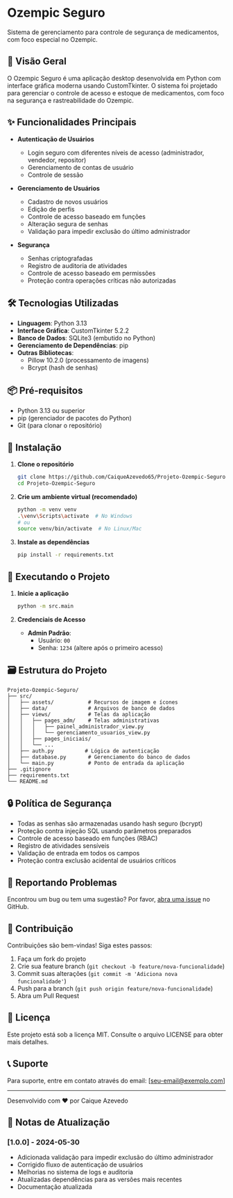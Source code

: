 # Ozempic Seguro

Sistema de gerenciamento para controle de segurança de medicamentos, com foco especial no Ozempic.

## 🚀 Visão Geral

O Ozempic Seguro é uma aplicação desktop desenvolvida em Python com interface gráfica moderna usando CustomTkinter. O sistema foi projetado para gerenciar o controle de acesso e estoque de medicamentos, com foco na segurança e rastreabilidade do Ozempic.

## ✨ Funcionalidades Principais

- **Autenticação de Usuários**
  - Login seguro com diferentes níveis de acesso (administrador, vendedor, repositor)
  - Gerenciamento de contas de usuário
  - Controle de sessão

- **Gerenciamento de Usuários**
  - Cadastro de novos usuários
  - Edição de perfis
  - Controle de acesso baseado em funções
  - Alteração segura de senhas
  - Validação para impedir exclusão do último administrador

- **Segurança**
  - Senhas criptografadas
  - Registro de auditoria de atividades
  - Controle de acesso baseado em permissões
  - Proteção contra operações críticas não autorizadas

## 🛠️ Tecnologias Utilizadas

- **Linguagem**: Python 3.13
- **Interface Gráfica**: CustomTkinter 5.2.2
- **Banco de Dados**: SQLite3 (embutido no Python)
- **Gerenciamento de Dependências**: pip
- **Outras Bibliotecas**:
  - Pillow 10.2.0 (processamento de imagens)
  - Bcrypt (hash de senhas)

## 📦 Pré-requisitos

- Python 3.13 ou superior
- pip (gerenciador de pacotes do Python)
- Git (para clonar o repositório)

## 🚀 Instalação

1. **Clone o repositório**
   ```bash
   git clone https://github.com/CaiqueAzevedo65/Projeto-Ozempic-Seguro.git
   cd Projeto-Ozempic-Seguro
   ```

2. **Crie um ambiente virtual (recomendado)**
   ```bash
   python -m venv venv
   .\venv\Scripts\activate  # No Windows
   # ou
   source venv/bin/activate  # No Linux/Mac
   ```

3. **Instale as dependências**
   ```bash
   pip install -r requirements.txt
   ```

## 🏃 Executando o Projeto

1. **Inicie a aplicação**
   ```bash
   python -m src.main
   ```

2. **Credenciais de Acesso**
   - **Admin Padrão**:
     - Usuário: `00`
     - Senha: `1234` (altere após o primeiro acesso)

## 🗃️ Estrutura do Projeto

```
Projeto-Ozempic-Seguro/
├── src/
│   ├── assets/           # Recursos de imagem e ícones
│   ├── data/             # Arquivos de banco de dados
│   ├── views/            # Telas da aplicação
│   │   ├── pages_adm/    # Telas administrativas
│   │   │   ├── painel_administrador_view.py
│   │   │   └── gerenciamento_usuarios_view.py
│   │   ├── pages_iniciais/
│   │   └── ...
│   ├── auth.py          # Lógica de autenticação
│   ├── database.py       # Gerenciamento do banco de dados
│   └── main.py           # Ponto de entrada da aplicação
├── .gitignore
├── requirements.txt
└── README.md
```

## 🔒 Política de Segurança

- Todas as senhas são armazenadas usando hash seguro (bcrypt)
- Proteção contra injeção SQL usando parâmetros preparados
- Controle de acesso baseado em funções (RBAC)
- Registro de atividades sensíveis
- Validação de entrada em todos os campos
- Proteção contra exclusão acidental de usuários críticos

## 🐛 Reportando Problemas

Encontrou um bug ou tem uma sugestão? Por favor, [abra uma issue](https://github.com/CaiqueAzevedo65/Projeto-Ozempic-Seguro/issues) no GitHub.

## 🤝 Contribuição

Contribuições são bem-vindas! Siga estes passos:

1. Faça um fork do projeto
2. Crie sua feature branch (`git checkout -b feature/nova-funcionalidade`)
3. Commit suas alterações (`git commit -m 'Adiciona nova funcionalidade'`)
4. Push para a branch (`git push origin feature/nova-funcionalidade`)
5. Abra um Pull Request

## 📝 Licença

Este projeto está sob a licença MIT. Consulte o arquivo LICENSE para obter mais detalhes.

## 📞 Suporte

Para suporte, entre em contato através do email: [seu-email@exemplo.com]

---

Desenvolvido com ❤️ por Caique Azevedo

## 📌 Notas de Atualização

### [1.0.0] - 2024-05-30
- Adicionada validação para impedir exclusão do último administrador
- Corrigido fluxo de autenticação de usuários
- Melhorias no sistema de logs e auditoria
- Atualizadas dependências para as versões mais recentes
- Documentação atualizada
